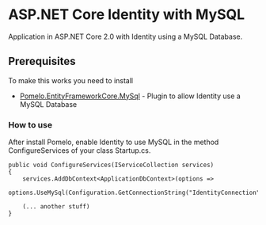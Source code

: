 # ASP.NET Core Identity with MySQL

Application in ASP.NET Core 2.0 with Identity using a MySQL Database.

## Prerequisites

To make this works you need to install
* [Pomelo.EntityFrameworkCore.MySql](https://www.nuget.org/packages/Pomelo.EntityFrameworkCore.MySql) - Plugin to allow Identity use a MySQL Database

### How to use

After install Pomelo, enable Identity to use MySQL in the method ConfigureServices of your class Startup.cs.

```
public void ConfigureServices(IServiceCollection services)
{
    services.AddDbContext<ApplicationDbContext>(options =>
        options.UseMySql(Configuration.GetConnectionString("IdentityConnection")));

    (... another stuff)
}
```
